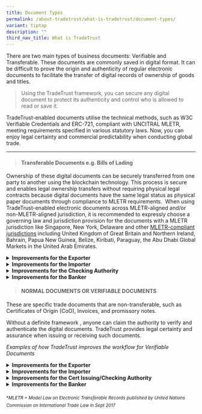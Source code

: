 ```yaml
---
title: Document Types
permalink: /about-tradetrust/what-is-tradetrust/document-types/
variant: tiptap
description: ""
third_nav_title: What is TradeTrust
---
```

<p>There are two main types of business documents: Verifiable and Transferable.
These documents are commonly saved in digital format. It can be difficult
to prove the origin and authenticity of regular electronic documents to
facilitate the transfer of digital records of ownership of goods and titles.</p>
<blockquote>
<p>Using the TradeTrust framework, you can secure any digital document to
protect its authenticity and control who is allowed to read or save it.&nbsp;</p>
</blockquote>
<p>TradeTrust-enabled documents utilise the technical methods, such as W3C
Verifiable Credentials and ERC-721, compliant with UNCITRAL MLETR, meeting
requirements specified in various statutory laws. Now, you can enjoy legal
certainty and commercial predictability when conducting global trade.</p>
<hr>
<blockquote>
<h4><strong>Transferable Documents</strong> e.g. Bills of Lading</h4>
</blockquote>
<p>Ownership of these digital documents can be securely transferred from
one party to another using the blockchain technology. This process is secure
and enables legal ownership transfers without requiring physical legal
contracts because digital documents have the same legal status as physical
paper documents through compliance to MLETR requirements.&nbsp; When using
TradeTrust-enabled electronic documents across MLETR-aligned and/or non-MLETR-aligned
jurisdiction, it is recommended to expressly choose a governing law and
jurisdiction provision for the documents with a MLETR jurisdiction like
Singapore, New York, Delaware and other&nbsp;<a href="https://uncitral.un.org/en/texts/ecommerce/modellaw/electronic_transferable_records/status" rel="noopener noreferrer nofollow" target="_blank">MLETR-compliant jurisdictions</a>&nbsp;including
United Kingdom of Great Britain and Northern Ireland, Bahrain, Papua New
Guinea, Belize, Kiribati, Paraguay, the Abu Dhabi Global Markets in the
United Arab Emirates.</p>
<div data-type="detailGroup" class="isomer-accordion-group isomer-accordion isomer-accordion-white">
<details class="isomer-details">
<summary><strong>Improvements for the Exporter</strong>
</summary>
<div data-type="detailsContent" class="isomer-details-content">
<p></p>
<div class="isomer-image-wrapper">
<img style="width: 100%" height="auto" width="100%" alt="" src="/images/Stock_image_samples/Tranferable_exporter.png">
</div>
<div class="isomer-image-wrapper">
<img style="width: 100%" height="auto" width="100%" alt="" src="/images/Tranferable_exporter.png">
</div>
</div>
</details>
</div>
<div data-type="detailGroup" class="isomer-accordion-group isomer-accordion isomer-accordion-white">
<details class="isomer-details">
<summary><strong>Improvements for the Importer</strong>
</summary>
<div data-type="detailsContent" class="isomer-details-content">
<p></p>
<div class="isomer-image-wrapper">
<img style="width: 100%" height="auto" width="100%" alt="" src="/images/Stock_image_samples/transferable_importer.png">
</div>
<div class="isomer-image-wrapper">
<img style="width: 100%" height="auto" width="100%" alt="" src="/images/transferable_importer.png">
</div>
</div>
</details>
</div>
<div data-type="detailGroup" class="isomer-accordion-group isomer-accordion isomer-accordion-white">
<details class="isomer-details">
<summary><strong>Improvements for the Checking Authority</strong>
</summary>
<div data-type="detailsContent" class="isomer-details-content">
<p></p>
<div class="isomer-image-wrapper">
<img style="width: 100%" height="auto" width="100%" alt="" src="/images/Stock_image_samples/transferable_customs.png">
</div>
<div class="isomer-image-wrapper">
<img style="width: 100%" height="auto" width="100%" alt="" src="/images/transferable_customs.png">
</div>
</div>
</details>
</div>
<div data-type="detailGroup" class="isomer-accordion-group isomer-accordion isomer-accordion-white">
<details class="isomer-details">
<summary><strong>Improvements for the Banker</strong>
</summary>
<div data-type="detailsContent" class="isomer-details-content">
<p></p>
<div class="isomer-image-wrapper">
<img style="width: 100%" height="auto" width="100%" alt="" src="/images/Stock_image_samples/transferable_banker.png">
</div>
<div class="isomer-image-wrapper">
<img style="width: 100%" height="auto" width="100%" alt="" src="/images/transferable_banker.png">
</div>
</div>
</details>
</div>
<p></p>
<p></p>
<blockquote>
<h4><strong>NORMAL DOCUMENTS OR VERIFIABLE DOCUMENTS</strong></h4>
</blockquote>
<p>These are specific trade documents that are non-transferable, such as
Certificates of Origin (CoO), Invoices, and promissory notes.</p>
<p>Without a definite framework , anyone can claim the authority to verify
and authenticate the digital documents. TradeTrust provides legal certainty
and assurance when issuing or receiving such documents.&nbsp;</p>
<p><em>Examples of how TradeTrust improves the workflow for Verifiable Documents</em>
</p>
<p></p>
<div data-type="detailGroup" class="isomer-accordion-group isomer-accordion isomer-accordion-white">
<details class="isomer-details">
<summary><strong>Improvements for the Exporter</strong>
</summary>
<div data-type="detailsContent" class="isomer-details-content">
<p>An exporter with customers in many countries. Improves the process of
handling the Certificate of Origin using TradeTrust.</p>
<p></p>
<div class="isomer-image-wrapper">
<img style="width: 100%" height="auto" width="100%" alt="" src="/images/Stock_image_samples/Verifiable_exporter.png">
</div>
<div class="isomer-image-wrapper">
<img style="width: 100%" height="auto" width="100%" alt="" src="/images/Cert_of_origin.png">
</div>
</div>
</details>
</div>
<div data-type="detailGroup" class="isomer-accordion-group isomer-accordion isomer-accordion-white">
<details class="isomer-details">
<summary><strong>Improvements for the Importer</strong>
</summary>
<div data-type="detailsContent" class="isomer-details-content">
<p>An importer using TradeTrust to streamline his cargo collection process.</p>
<p></p>
<div class="isomer-image-wrapper">
<img style="width: 100%" height="auto" width="100%" alt="" src="/images/Stock_image_samples/Verifiable_Importer.png">
</div>
<div class="isomer-image-wrapper">
<img style="width: 100%" height="auto" width="100%" alt="" src="/images/Verifiable_Importer.png">
</div>
</div>
</details>
</div>
<div data-type="detailGroup" class="isomer-accordion-group isomer-accordion isomer-accordion-white">
<details class="isomer-details">
<summary><strong>Improvements for the Cert Issuing/Checking Authority</strong>
</summary>
<div data-type="detailsContent" class="isomer-details-content">
<p>For Customs Authority using TradeTrust to issue Certificate of Origin</p>
<p></p>
<div class="isomer-image-wrapper">
<img style="width: 100%" height="auto" width="100%" alt="" src="/images/Stock_image_samples/Verifiable_Customs.png">
</div>
<div class="isomer-image-wrapper">
<img style="width: 100%" height="auto" width="100%" alt="" src="/images/Verifiable_Customs.png">
</div>
</div>
</details>
</div>
<div data-type="detailGroup" class="isomer-accordion-group isomer-accordion isomer-accordion-white">
<details class="isomer-details">
<summary><strong>Improvements for the Banker</strong>
</summary>
<div data-type="detailsContent" class="isomer-details-content">
<p>A banker using TradeTrust to minimise fraud when processing Certificates
of Origin in trade financing applications.</p>
<p></p>
<div class="isomer-image-wrapper">
<img style="width: 100%" height="auto" width="100%" alt="" src="/images/Stock_image_samples/Verifiable_Banker.png">
</div>
<div class="isomer-image-wrapper">
<img style="width: 100%" height="auto" width="100%" alt="" src="/images/Verifiable_Banker.png">
</div>
</div>
</details>
</div>
<p></p>
<p><sub>*</sub><em><sub>MLETR = Model Law on Electronic Transferable Records published by United Nations Commission on International Trade Law in Sept 2017</sub></em>
</p>